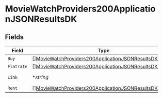 # MovieWatchProviders200ApplicationJSONResultsDK


## Fields

| Field                                                                                                                                         | Type                                                                                                                                          | Required                                                                                                                                      | Description                                                                                                                                   | Example                                                                                                                                       |
| --------------------------------------------------------------------------------------------------------------------------------------------- | --------------------------------------------------------------------------------------------------------------------------------------------- | --------------------------------------------------------------------------------------------------------------------------------------------- | --------------------------------------------------------------------------------------------------------------------------------------------- | --------------------------------------------------------------------------------------------------------------------------------------------- |
| `Buy`                                                                                                                                         | [][MovieWatchProviders200ApplicationJSONResultsDKBuy](../../models/operations/moviewatchproviders200applicationjsonresultsdkbuy.md)           | :heavy_minus_sign:                                                                                                                            | N/A                                                                                                                                           |                                                                                                                                               |
| `Flatrate`                                                                                                                                    | [][MovieWatchProviders200ApplicationJSONResultsDKFlatrate](../../models/operations/moviewatchproviders200applicationjsonresultsdkflatrate.md) | :heavy_minus_sign:                                                                                                                            | N/A                                                                                                                                           |                                                                                                                                               |
| `Link`                                                                                                                                        | **string*                                                                                                                                     | :heavy_minus_sign:                                                                                                                            | N/A                                                                                                                                           | https://www.themoviedb.org/movie/550-fight-club/watch?locale=DK                                                                               |
| `Rent`                                                                                                                                        | [][MovieWatchProviders200ApplicationJSONResultsDKRent](../../models/operations/moviewatchproviders200applicationjsonresultsdkrent.md)         | :heavy_minus_sign:                                                                                                                            | N/A                                                                                                                                           |                                                                                                                                               |